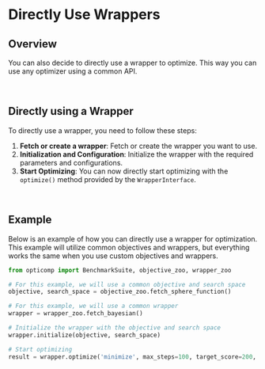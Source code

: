 # Directly Use Wrappers

## Overview
You can also decide to directly use a wrapper to optimize. This way you can use any optimizer using a common API.

<br>

## Directly using a Wrapper
To directly use a wrapper, you need to follow these steps:

1. **Fetch or create a wrapper**: Fetch or create the wrapper you want to use.
2. **Initialization and Configuration**: Initialize the wrapper with the required parameters and configurations.
3. **Start Optimizing**: You can now directly start optimizing with the `optimize()` method provided by the `WrapperInterface`.

<br>

## Example

Below is an example of how you can directly use a wrapper for optimization. This example will utilize common objectives and wrappers, but everything works the same when you use custom objectives and wrappers.

```python
from opticomp import BenchmarkSuite, objective_zoo, wrapper_zoo

# For this example, we will use a common objective and search space
objective, search_space = objective_zoo.fetch_sphere_function()

# For this example, we will use a common wrapper
wrapper = wrapper_zoo.fetch_bayesian()

# Initialize the wrapper with the objective and search space
wrapper.initialize(objective, search_space)

# Start optimizing
result = wrapper.optimize('minimize', max_steps=100, target_score=200, progress_bar=True)
```

